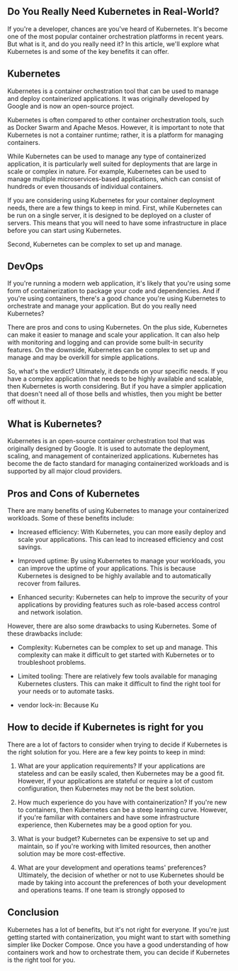 ## Do You Really Need Kubernetes in Real-World?

If you're a developer, chances are you've heard of Kubernetes. It's become one of the most popular container orchestration platforms in recent years. But what is it, and do you really need it? In this article, we'll explore what Kubernetes is and some of the key benefits it can offer.

## Kubernetes

Kubernetes is a container orchestration tool that can be used to manage and deploy containerized applications. It was originally developed by Google and is now an open-source project.

Kubernetes is often compared to other container orchestration tools, such as Docker Swarm and Apache Mesos. However, it is important to note that Kubernetes is not a container runtime; rather, it is a platform for managing containers.

While Kubernetes can be used to manage any type of containerized application, it is particularly well suited for deployments that are large in scale or complex in nature. For example, Kubernetes can be used to manage multiple microservices-based applications, which can consist of hundreds or even thousands of individual containers.

If you are considering using Kubernetes for your container deployment needs, there are a few things to keep in mind. First, while Kubernetes can be run on a single server, it is designed to be deployed on a cluster of servers. This means that you will need to have some infrastructure in place before you can start using Kubernetes.

Second, Kubernetes can be complex to set up and manage.

## DevOps

If you're running a modern web application, it's likely that you're using some form of containerization to package your code and dependencies. And if you're using containers, there's a good chance you're using Kubernetes to orchestrate and manage your application. But do you really need Kubernetes?

There are pros and cons to using Kubernetes. On the plus side, Kubernetes can make it easier to manage and scale your application. It can also help with monitoring and logging and can provide some built-in security features. On the downside, Kubernetes can be complex to set up and manage and may be overkill for simple applications.

So, what's the verdict? Ultimately, it depends on your specific needs. If you have a complex application that needs to be highly available and scalable, then Kubernetes is worth considering. But if you have a simpler application that doesn't need all of those bells and whistles, then you might be better off without it.

## What is Kubernetes?

Kubernetes is an open-source container orchestration tool that was originally designed by Google. It is used to automate the deployment, scaling, and management of containerized applications. Kubernetes has become the de facto standard for managing containerized workloads and is supported by all major cloud providers.

## Pros and Cons of Kubernetes

There are many benefits of using Kubernetes to manage your containerized workloads. Some of these benefits include:

- Increased efficiency: With Kubernetes, you can more easily deploy and scale your applications. This can lead to increased efficiency and cost savings.

- Improved uptime: By using Kubernetes to manage your workloads, you can improve the uptime of your applications. This is because Kubernetes is designed to be highly available and to automatically recover from failures.

- Enhanced security: Kubernetes can help to improve the security of your applications by providing features such as role-based access control and network isolation.

However, there are also some drawbacks to using Kubernetes. Some of these drawbacks include:

- Complexity: Kubernetes can be complex to set up and manage. This complexity can make it difficult to get started with Kubernetes or to troubleshoot problems.

- Limited tooling: There are relatively few tools available for managing Kubernetes clusters. This can make it difficult to find the right tool for your needs or to automate tasks.

- vendor lock-in: Because Ku

## How to decide if Kubernetes is right for you

There are a lot of factors to consider when trying to decide if Kubernetes is the right solution for you. Here are a few key points to keep in mind:

1. What are your application requirements? If your applications are stateless and can be easily scaled, then Kubernetes may be a good fit. However, if your applications are stateful or require a lot of custom configuration, then Kubernetes may not be the best solution.

2. How much experience do you have with containerization? If you're new to containers, then Kubernetes can be a steep learning curve. However, if you're familiar with containers and have some infrastructure experience, then Kubernetes may be a good option for you.

3. What is your budget? Kubernetes can be expensive to set up and maintain, so if you're working with limited resources, then another solution may be more cost-effective.

4. What are your development and operations teams' preferences? Ultimately, the decision of whether or not to use Kubernetes should be made by taking into account the preferences of both your development and operations teams. If one team is strongly opposed to

## Conclusion

Kubernetes has a lot of benefits, but it's not right for everyone. If you're just getting started with containerization, you might want to start with something simpler like Docker Compose. Once you have a good understanding of how containers work and how to orchestrate them, you can decide if Kubernetes is the right tool for you.